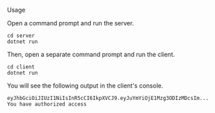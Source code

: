 
Usage

Open a command prompt and run the server. 

    cd server
    dotnet run 

Then, open a separate command prompt and run the client.

    cd client
    dotnet run

You will see the following output in the client's console. 

    eyJhbGciOiJIUzI1NiIsInR5cCI6IkpXVCJ9.eyJuYmYiOjE1Mzg3ODIzMDcsIm...
    You have authorized access
